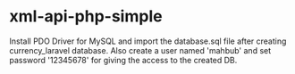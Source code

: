 # xml-api-php-simple

Install PDO Driver for MySQL and import the database.sql file after creating currency_laravel database. 
Also create a user named 'mahbub' and set password '12345678' for giving the access to the created DB.
